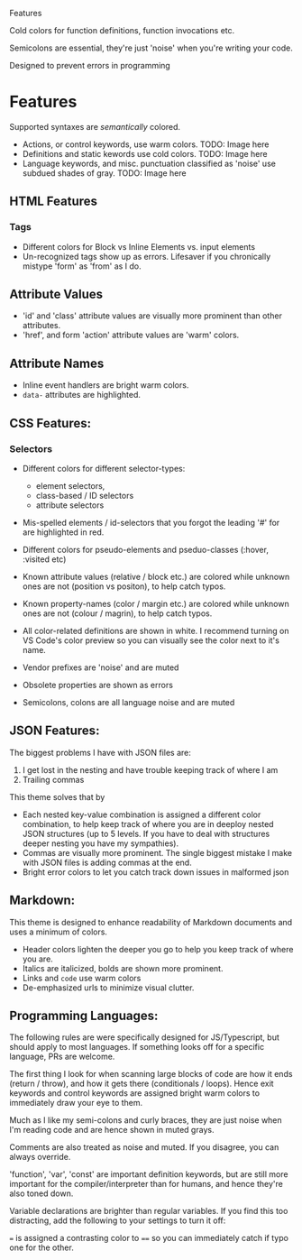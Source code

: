 Features

Cold colors for function definitions, function invocations etc.

Semicolons are essential, they're just 'noise' when you're writing your code.

Designed to prevent errors in programming

# Features

Supported syntaxes are _semantically_ colored.

- Actions, or control keywords, use warm colors.  TODO: Image here
- Definitions and static kewords use cold colors. TODO: Image here
- Language keywords, and misc. punctuation classified as 'noise' use subdued shades of gray. TODO: Image here

## HTML Features

### Tags
- Different colors for Block vs Inline Elements vs. input elements
- Un-recognized tags show up as errors. Lifesaver if you chronically mistype 'form' as 'from' as I do.

## Attribute Values
- 'id' and 'class' attribute values are visually more prominent than other attributes.
- 'href', and form 'action' attribute values are 'warm' colors.

## Attribute Names
- Inline event handlers are bright warm colors.
- `data-` attributes are highlighted.


## CSS Features:

### Selectors 
- Different colors for different selector-types:
    * element selectors,
    * class-based / ID selectors
    * attribute selectors
- Mis-spelled elements / id-selectors that you forgot the leading '#' for are highlighted in red.

- Different colors for pseudo-elements and pseduo-classes (:hover, :visited etc)
- Known attribute values (relative / block etc.) are colored while unknown ones are not (position vs positon), to help catch typos.
- Known property-names (color / margin etc.) are colored while unknown ones are not (colour / magrin), to help catch typos.

- All color-related definitions are shown in white. I recommend turning on VS Code's color preview so you can visually see the color next to it's name.

- Vendor prefixes are 'noise' and are muted
- Obsolete properties are shown as errors

- Semicolons, colons are all language noise and are muted

## JSON Features:
The biggest problems I have with JSON files are:

1. I get lost in the nesting and have trouble keeping track of where I am
2. Trailing commas

This theme solves that by
- Each nested key-value combination is assigned a different color combination, to help keep track of where you are in deeploy nested JSON structures (up to 5 levels. If you have to deal with structures deeper nesting you have my sympathies).
- Commas are visually more prominent.
The single biggest mistake I make with JSON files is adding commas at the end.
- Bright error colors to let you catch track down issues in malformed json


## Markdown:

This theme is designed to enhance readability of Markdown documents and uses a minimum of colors.

- Header colors lighten the deeper you go to help you keep track of where you are.
- Italics are italicized, bolds are shown more prominent.
- Links and `code` use warm colors
- De-emphasized urls to minimize visual clutter.


## Programming Languages:

The following rules are were specifically designed for JS/Typescript, but should apply to most languages. If something looks off for a specific language, PRs are welcome.

The first thing I look for when scanning large blocks of code are how it ends (return / throw), and how it gets there (conditionals / loops). Hence exit keywords and control keywords are assigned bright warm colors to immediately draw your eye to them.

Much as I like my semi-colons and curly braces, they are just noise when I'm reading code and are hence shown in muted grays.

Comments are also treated as noise and muted. If you disagree, you can always override.

'function', 'var', 'const' are important definition keywords, but are still more important for the compiler/interpreter than for humans, and hence they're also toned down.

Variable declarations are brighter than regular variables. If you find this too distracting, add the following to your settings to turn it off:


`=` is assigned a contrasting color to `==` so you can immediately catch if typo one for the other.
